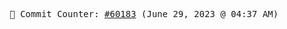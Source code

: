 <p align="center">
    <samp>
        📮 Commit Counter: <a href="https://github.com/Javascript-void0/Javascript-void0/commits/main">#60183</a> (June 29, 2023 @ 04:37 AM)
    </samp>
</p>